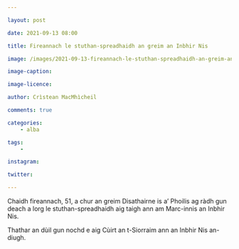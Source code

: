 ```yaml
---

layout: post

date: 2021-09-13 08:00

title: Fireannach le stuthan-spreadhaidh an greim an Inbhir Nis

image: /images/2021-09-13-fireannach-le-stuthan-spreadhaidh-an-greim-an-inbhir-nis.jpg

image-caption:

image-licence:

author: Crìstean MacMhìcheil

comments: true

categories:
    - alba

tags:
    -

instagram:

twitter:

---
```


Chaidh fireannach, 51, a chur an greim Disathairne is a’ Phoilis ag ràdh gun deach a lorg le stuthan-spreadhaidh aig taigh ann am Marc-innis an Inbhir Nis.

Thathar an dùil gun nochd e aig Cùirt an t-Siorraim ann an Inbhir Nis an-diugh.

<!--more-->
